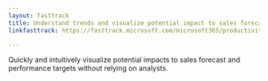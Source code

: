 ```yaml
---
layout: fasttrack
title: Understand trends and visualize potential impact to sales forecasts
linkfasttrack: https://fasttrack.microsoft.com/microsoft365/productivitylibrary/Understand-trends-and-visualize-potential-impact-to-sales-forecasts 

---
```

Quickly and intuitively visualize potential impacts to sales forecast and performance targets without relying on analysts.